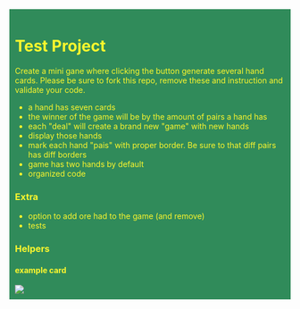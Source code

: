 
<div style="background: #308b5a; padding: 10px; color: #fef72d">

# Test Project

<p>
Create a mini gane where clicking the button generate several hand cards. Please be sure to fork this repo, remove these and instruction and validate your code.
</p>

- a hand has seven cards
- the winner of the game will be by the amount of pairs a hand has
- each "deal" will create a brand new "game" with new hands
- display those hands
- mark each hand "pais" with proper border. Be sure to that diff pairs has diff borders
- game has two hands by default
- organized code

### Extra

- option to add ore had to the game (and remove)
- tests

### Helpers

#### example card
<img src="http://h3h.net/images/cards/diamond_9.svg" />

</div>